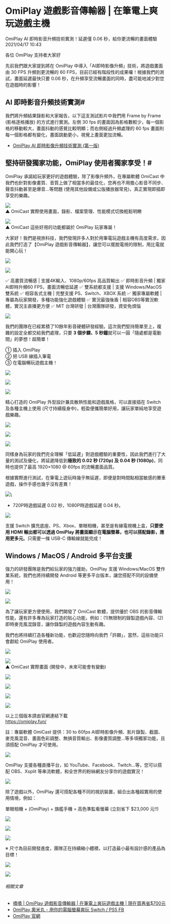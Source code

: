 OmiPlay 遊戲影音傳輸器 | 在筆電上爽玩遊戲主機
===

OmiPlay AI 即時影音升頻技術實測！延遲僅 0.06 秒，給你更流暢的畫面體驗\
2021/04/17 10:43 

各位 OmiPlay 支持者大家好

先前我們跟大家提到將在 OmiPlay 中導入「AI即時影像升頻」技術，將遊戲畫面由 30 FPS 升頻到更流暢的 60 FPS，目前已經有階段性的成果囉！根據我們的測試，畫面延遲最快只要 0.06 秒，在升頻享受流暢畫面的同時，盡可能地減少對您在遊戲時的影響！

## AI 即時影音升頻技術實測#

我們將升頻結果錄影和大家報告，以下這支測試影片中我們用 Frame by Frame (影格逐格播放) 的方式進行實測。左側 30 fps 的畫面因為影格數較少，每一個影格的移動較大，畫面抖動的感覺比較明顯；而右側經過升頻處理的 60 fps 畫面則每一個影格都有變化，畫面跳動更小，視覺上畫面更加流暢。

- [OmiPlay AI 即時影像升頻技術實測 (第一版)](https://www.youtube.com/watch?v=s_tmoQYZ1k4)

## 堅持研發獨家功能，OmiPlay 使用者獨家享受！#

OmiPlay 承諾給玩家更好的遊戲體驗，除了影像升頻外，在專屬軟體 OmiCast 中我們也針對影像畫質、音質上做了相當多的最佳化，您再也不用擔心影音不同步、聲音抖動甚至是爆音…等問題 (使用其他設備或公版播放器常見)，真正實現即插即享受的樂趣。

![](images/20230830214850.png)\
▲ OmiCast 實際使用畫面，錄影、檔案管理、性能模式切換輕鬆明瞭

![](images/20230830214912.png)\
▲ OmiCast 這些好用的功能都屬於 OmiPlay 玩家專屬！

大家好！我們是視旅科技，我們發現許多人對於用筆電玩遊戲主機有高度需求，因此我們打造了【OmiPlay 遊戲影音傳輸器】，讓您可以擺脫電視的限制，用比電就能開心玩！

![](images/20230830215130.png)

![](images/20230830215147.png)

✅ 高畫質流暢感 | 支援4K輸入、1080p/60fps 高品質輸出
✅ 即時影音升頻 | 獨家AI即時升頻60 FPS，畫面流暢低延遲
✅ 雙系統都支援 | 支援 Windows/MacOS 雙系統
✅ 相容各式主機 | 完整支援 PS、Switch、XBOX 系統
✅ 獨家專屬軟體 | 專屬為玩家開發，多種功能強化遊戲體驗
✅ 實況最強後盾 | 相容OBS等實況軟體，實況主直播更方便
✅ MIT 台灣研發 | 台灣團隊研發，資安免煩惱

![](images/20230830215208.png)

我們的團隊在已經累積了10餘年影音硬體研發經驗。這次我們堅持簡單至上，複雜的設定全都交給我們處理，只要 **3 個步驟、5 秒鐘**就可以一圓「隨處都是電動間」的夢想！超簡單！

① 插入 OmiPlay\
② 把 USB 線插入筆電\
③ 在電腦暢玩遊戲主機！

![](images/giphy.gif)

![](images/20230830215334.png)

![](images/20230830215349.png)

精心打造的 OmiPlay 外型設計兼具散熱性能和遊戲風格，可以直接插在 Switch 及各種主機上使用 (尺寸持續瘦身中)，輕盈便攜簡單好用，讓玩家單純地享受遊戲樂趣。

![](images/giphy%20(1).gif)

![](images/20230830215441.png)

![](images/20230830215452.png)

同樣身為玩家的我們完全理解「低延遲」對遊戲體驗的重要性，因此我們進行了大量的測試及優化，將延遲降低到**極致的 0.02 秒 (720p) 及 0.04 秒 (1080p)**，同時也提供了最高 1920×1080 @ 60fps 的流暢畫面品質。

根據實際進行測試，在筆電上遊玩時幾乎無延遲，即便是對時間點相當敏感的賽車遊戲，操作手感也幾乎沒有差異！

![](images/giphy%20(2).gif)\
* 720P時遊戲延遲 0.02 秒，1080P時遊戲延遲 0.04 秒。

![](images/20230830215602.png)

支援 Switch 擴充底座、PS、Xbox、單眼相機，甚至是有線電視機上盒，**只要使用 HDMI 輸出都可以透過 OmiPlay 將畫面顯示在電腦螢幕，也可以搭配錄影，應用更多元**。只需要一條 USB-C 傳輸線就能完成！

## Windows / MacOS / Android 多平台支援

強力的研發團隊是我們給玩家的強力援助，OmiPlay 支援 Windows/MacOS 雙作業系統，我們也將持續開發 Android 等更多平台版本，讓您搭配不同的設備使用！

![](images/%E6%93%B7%E5%8F%96.PNG)

![](images/20230830215653.png)

為了讓玩家更方便使用，我們開發了 OmiCast 軟體，提供優於 OBS 的影音傳輸性能，還有許多專為玩家打造的貼心功能，例如：(1)無限制的錄製遊戲內容、(2)即時麥克風混錄音，讓你錄製的遊戲內容生動有趣。 

我們也將持續打造各種新功能，也歡迎您隨時向我們「許願」，當然，這些功能只會獻給 OmiPlay 使用者。

![](images/20230830215826.png)

![](images/20230830215840.png)\
▲ OmiCast 實際畫面 (開發中，未來可能會有變動)

![](images/20230830215903.png)

![](images/20230830215914.png)

![](images/20230830215924.png)

![](images/20230830215938.png)

以上三個版本請由官網連結下載\
https://omiplay.fun/

註：專屬軟體 OmiCast 提供：30 to 60fps AI即時影像升頻、影片錄製、截圖、麥克風混音、畫面色彩調整、無損音質輸出、影像畫質調整…等多項獨家功能，且須搭配 OmiPlay 才可使用。

![](images/20230830215958.png)

OmiPlay 支援各種直播平台，如 YouTube、Facebook、Twitch…等，您可以搭配 OBS、Xsplit 等串流軟體，和全世界的粉絲網友分享你的遊戲實況！

![](images/20230830220014.png)

除了遊戲以外，OmiPlay 還可搭配各種不同的視訊裝置，組合出各種超實用的使用情境，例如：

單眼相機 + (OmiPlay) + 旗艦手機 = 高色準監看螢幕
(立刻省下 $23,000 元!!)

![](images/20230830220041.png)

![](images/20230830220051.png)

![](images/20230830220106.png)

※ 尺寸為目前開發進度，團隊正在持續縮小體積，以打造最小最有設計感的產品為目標！

![](images/20230830220124.png)

![](images/20230830220142.png)

###### 相關文章

- [嘖嘖 | OmiPlay 遊戲影音傳輸器 | 在筆電上爽玩遊戲主機 | 現在買再省$700元](https://www.zeczec.com/projects/omiplay-switch-ps5)
- [OmiPlay 奧米丸 - 用你的電腦螢幕爽玩 Switch / PS5 FB](https://www.facebook.com/omiplay.tw)
- [OmiPlay 官網](https://omiplay.fun/)

